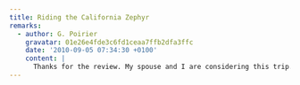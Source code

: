 ```yaml
---
title: Riding the California Zephyr
remarks:
  - author: G. Poirier
    gravatar: 01e26e4fde3c6fd1ceaa7ffb2dfa3ffc
    date: '2010-09-05 07:34:30 +0100'
    content: |
      Thanks for the review. My spouse and I are considering this trip. I appreciate the review.
---
```

